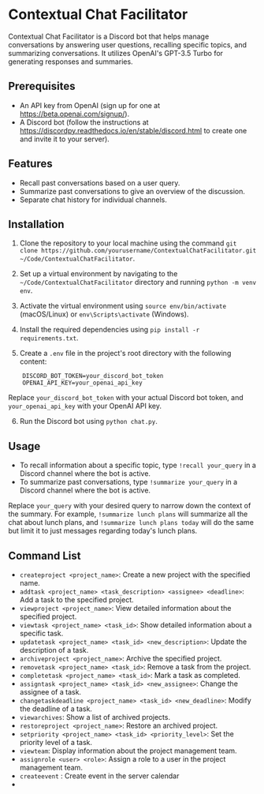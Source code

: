 # Contextual Chat Facilitator

Contextual Chat Facilitator is a Discord bot that helps manage conversations by answering user questions, recalling specific topics, and summarizing conversations. It utilizes OpenAI's GPT-3.5 Turbo for generating responses and summaries.

## Prerequisites

- An API key from OpenAI (sign up for one at https://beta.openai.com/signup/).
- A Discord bot (follow the instructions at https://discordpy.readthedocs.io/en/stable/discord.html to create one and invite it to your server).

## Features

- Recall past conversations based on a user query.
- Summarize past conversations to give an overview of the discussion.
- Separate chat history for individual channels.

## Installation

1. Clone the repository to your local machine using the command `git clone https://github.com/yourusername/ContextualChatFacilitator.git ~/Code/ContextualChatFacilitator`.

2. Set up a virtual environment by navigating to the `~/Code/ContextualChatFacilitator` directory and running `python -m venv env`.

3. Activate the virtual environment using `source env/bin/activate` (macOS/Linux) or `env\Scripts\activate` (Windows).

4. Install the required dependencies using `pip install -r requirements.txt`.

5. Create a `.env` file in the project's root directory with the following content:

```
    DISCORD_BOT_TOKEN=your_discord_bot_token
    OPENAI_API_KEY=your_openai_api_key
```

Replace `your_discord_bot_token` with your actual Discord bot token, and `your_openai_api_key` with your OpenAI API key.

6. Run the Discord bot using `python chat.py`.

## Usage

- To recall information about a specific topic, type `!recall your_query` in a Discord channel where the bot is active.
- To summarize past conversations, type `!summarize your_query` in a Discord channel where the bot is active.

Replace `your_query` with your desired query to narrow down the context of the summary. For example, `!summarize lunch plans` will summarize all the chat about lunch plans, and `!summarize lunch plans today` will do the same but limit it to just messages regarding today's lunch plans.

## Command List

- `createproject <project_name>`: Create a new project with the specified name.
- `addtask <project_name> <task_description> <assignee> <deadline>`: Add a task to the specified project.
- `viewproject <project_name>`: View detailed information about the specified project.
- `viewtask <project_name> <task_id>`: Show detailed information about a specific task.
- `updatetask <project_name> <task_id> <new_description>`: Update the description of a task.
- `archiveproject <project_name>`: Archive the specified project.
- `removetask <project_name> <task_id>`: Remove a task from the project.
- `completetask <project_name> <task_id>`: Mark a task as completed.
- `assigntask <project_name> <task_id> <new_assignee>`: Change the assignee of a task.
- `changetaskdeadline <project_name> <task_id> <new_deadline>`: Modify the deadline of a task.
- `viewarchives`: Show a list of archived projects.
- `restoreproject <project_name>`: Restore an archived project.
- `setpriority <project_name> <task_id> <priority_level>`: Set the priority level of a task.
- `viewteam`: Display information about the project management team.
- `assignrole <user> <role>`: Assign a role to a user in the project management team.
- `createevent` : Create event in the  server calendar
- 